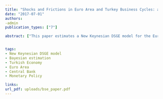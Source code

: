 ```yaml
---
title: "Shocks and Frictions in Euro Area and Turkey Business Cycles: a Bayesian DSGE Approach"
date: "2017-07-01"
authors:
-admin
publication_types: ["7"]

abstract: ["This paper estimates a New Keynesian DSGE model for the Euro Area and the Turkish economy using Bayesian estimation techniques and seven macroeconomic time series. The setting of the model features a number of nominal and real frictions and seven structural shocks are introduced. An analysis of the response of the two economies to these types of shocks is provided in a comparative fashion along with a study of the driving forces of the main macroeconomic dynamics through shock decomposition, with a focus on output and consumption."]


tags:
- New Keynesian DSGE model
- Bayesian estimation
- Turkish Economy
- Euro Area
- Central Bank
- Monetary Policy

links:
url_pdf: uploads/bse_paper.pdf
---
```




